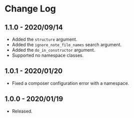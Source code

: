 # Change Log

## 1.1.0 - 2020/09/14
- Added the `structure` argument.
- Added the `ignore_note_file_names` search argument.
- Added the `do_in_constructor` argument.
- Supported no namespace classes.

## 1.0.1 - 2020/01/20
- Fixed a composer configuration error with a namespace.

## 1.0.0 - 2020/01/19
- Released.
